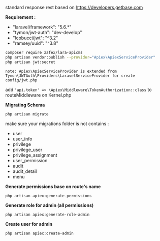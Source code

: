 standard response rest based on https://developers.getbase.com

**Requirement :**
- "laravel/framework": "5.6.*"
- "tymon/jwt-auth": "dev-develop"
- "lcobucci/jwt": "^3.2"
- "ramsey/uuid": "^3.8"
```bash
composer require zafex/lara-apicms
php artisan vendor:publish --provider="Apiex\ApiexServiceProvider"
php artisan jwt:secret
```

    note: Apiex\ApiexServiceProvider is extended from Tymon\JWTAuth\Providers\LaravelServiceProvider for create config/jwt.php

add `'api.token' => \Apiex\Middleware\TokenAuthorization::class` to routeMiddleware on Kernel.php

**Migrating Schema**
```
php artisan migrate
```
make sure your migrations folder is not contains :
- user
- user_info
- privilege
- privilege_user
- privilege_assignment
- user_permission
- audit
- audit_detail
- menu

**Generate permissions base on route's name**
```
php artisan apiex:generate-permissions
```

**Generate role for admin (all permissions)**
```
php artisan apiex:generate-role-admin
```

**Create user for admin**
```
php artisan apiex:create-admin
```
